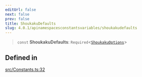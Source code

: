 ```yaml
---
editUrl: false
next: false
prev: false
title: ShoukakuDefaults
slug: 4.0.1/apinamespacesconstantsvariables/shoukakudefaults
---
```


> `const` **ShoukakuDefaults**: `Required`\<[`ShoukakuOptions`](/4.0.1/api/interfaces/shoukakuoptions/)>

## Defined in

[src/Constants.ts:32](https://github.com/shipgirlproject/shoukaku/blob/396aa531096eda327ade0f473f9807576e9ae9df/src/Constants.ts#L32)
